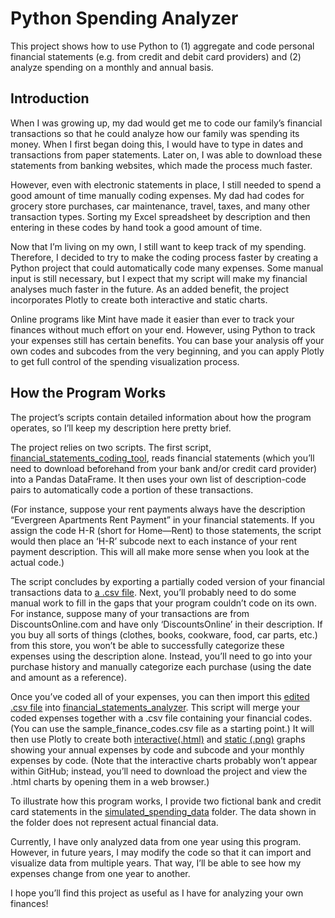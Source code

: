 # Python Spending Analyzer
This project shows how to use Python to (1) aggregate and code personal financial statements (e.g. from credit and debit card providers) and (2) analyze spending on a monthly and annual basis. 

## Introduction
When I was growing up, my dad would get me to code our family’s financial transactions so that he could analyze how our family was spending its money. When I first began doing this, I would have to type in dates and transactions from paper statements. Later on, I was able to download these statements from banking websites, which made the process much faster. 

However, even with electronic statements in place, I still needed to spend a good amount of time manually coding expenses. My dad had codes for grocery store purchases, car maintenance, travel, taxes, and many other transaction types. Sorting my Excel spreadsheet by description and then entering in these codes by hand took a good amount of time.

Now that I’m living on my own, I still want to keep track of my spending. Therefore, I decided to try to make the coding process faster by creating a Python project that could automatically code many expenses. Some manual input is still necessary, but I expect that my script will make my financial analyses much faster in the future. As an added benefit, the project incorporates Plotly to create both interactive and static charts.

Online programs like Mint have made it easier than ever to track your finances without much effort on your end. However, using Python to track your expenses still has certain benefits. You can base your analysis off your own codes and subcodes from the very beginning, and you can apply Plotly to get full control of the spending visualization process.

## How the Program Works
The project’s scripts contain detailed information about how the program operates, so I’ll keep my description here pretty brief. 

The project relies on two scripts. The first script, [financial_statements_coding_tool](https://github.com/kburchfiel/python_spending_analyzer/blob/master/financial_statements_coding_tool_public.ipynb), reads financial statements (which you’ll need to download beforehand from your bank and/or credit card provider) into a Pandas DataFrame. It then uses your own list of description-code pairs to automatically code a portion of these transactions. 

(For instance, suppose your rent payments always have the description “Evergreen Apartments Rent Payment” in your financial statements. If you assign the code H-R (short for Home—Rent) to those statements, the script would then place an ‘H-R’ subcode next to each instance of your rent payment description. This will all make more sense when you look at the actual code.)

The script concludes by exporting a partially coded version of your financial transactions data to [a .csv file](https://github.com/kburchfiel/python_spending_analyzer/blob/master/coded_transactions/2022_finances_updated_in_python.csv). Next, you’ll probably need to do some manual work to fill in the gaps that your program couldn’t code on its own. For instance, suppose many of your transactions are from DiscountsOnline.com and have only ‘DiscountsOnline’ in their description. If you buy all sorts of things (clothes, books, cookware, food, car parts, etc.) from this store, you won’t be able to successfully categorize these expenses using the description alone. Instead, you’ll need to go into your purchase history and manually categorize each purchase (using the date and amount as a reference). 

Once you’ve coded all of your expenses, you can then import this [edited .csv file](https://github.com/kburchfiel/python_spending_analyzer/blob/master/coded_transactions/2022_finances_updated_in_python_edited.csv) into [financial_statements_analyzer](https://github.com/kburchfiel/python_spending_analyzer/blob/master/financial_statements_analyzer_v3_public.ipynb). This script will merge your coded expenses together with a .csv file containing your financial codes. (You can use the sample_finance_codes.csv file as a starting point.) It will then use Plotly to create both [interactive(.html)](https://github.com/kburchfiel/python_spending_analyzer/tree/master/interactive_charts) and [static (.png)](https://github.com/kburchfiel/python_spending_analyzer/tree/master/static_charts) graphs showing your annual expenses by code and subcode and your monthly expenses by code. (Note that the interactive charts probably won’t appear within GitHub; instead, you’ll need to download the project and view the .html charts by opening them in a web browser.) 

To illustrate how this program works, I provide two fictional bank and credit card statements in the [simulated_spending_data](https://github.com/kburchfiel/python_spending_analyzer/tree/master/simulated_spending_data) folder. The data shown in the folder does not represent actual financial data. 

Currently, I have only analyzed data from one year using this program. However, in future years, I may modify the code so that it can import and visualize data from multiple years. That way, I’ll be able to see how my expenses change from one year to another.

I hope you’ll find this project as useful as I have for analyzing your own finances!
